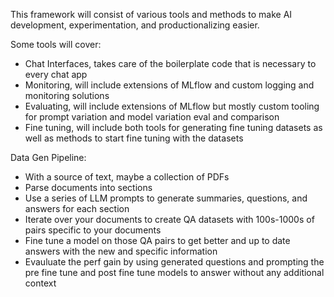 This framework will consist of various tools and methods to make AI development, experimentation, and productionalizing easier.  

Some tools will cover:
- Chat Interfaces, takes care of the boilerplate code that is necessary to every chat app
- Monitoring, will include extensions of MLflow and custom logging and monitoring solutions
- Evaluating, will include extensions of MLflow but mostly custom tooling for prompt variation and model variation eval and comparison
- Fine tuning, will include both tools for generating fine tuning datasets as well as methods to start fine tuning with the datasets



Data Gen Pipeline:
- With a source of text, maybe a collection of PDFs
- Parse documents into sections
- Use a series of LLM prompts to generate summaries, questions, and answers for each section
- Iterate over your documents to create QA datasets with 100s-1000s of pairs specific to your documents
- Fine tune a model on those QA pairs to get better and up to date answers with the new and specific information
- Evauluate the perf gain by using generated questions and prompting the pre fine tune and post fine tune models to answer without any additional context
